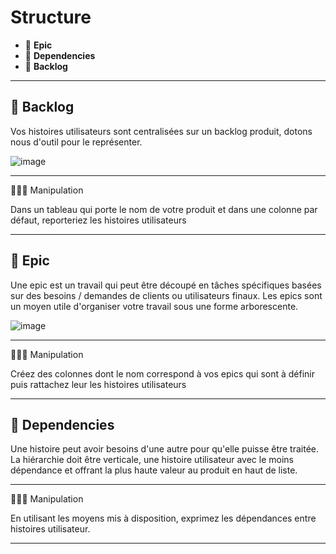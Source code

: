 # Structure

* 🔖 **Epic**
* 🔖 **Dependencies**
* 🔖 **Backlog**

___

## 📑 Backlog

Vos histoires utilisateurs sont centralisées sur un backlog produit, dotons nous d'outil pour le représenter.

![image](https://raw.githubusercontent.com/seeren-training/UI-UX/master/wiki/resources/trello.png)

___

👨🏻‍💻 Manipulation

Dans un tableau qui porte le nom de votre produit et dans une colonne par défaut, reporteriez les histoires utilisateurs

___

## 📑 Epic

Une epic  est un travail qui peut être découpé en tâches spécifiques basées sur des besoins / demandes de clients ou utilisateurs finaux. Les epics sont un moyen utile d'organiser votre travail sous une forme arborescente.

![image](https://raw.githubusercontent.com/seeren-training/UI-UX/master/wiki/resources/product-backlog-structure.png)

___

👨🏻‍💻 Manipulation

Créez des colonnes dont le nom correspond à vos epics qui sont à définir puis rattachez leur les histoires utilisateurs

___

## 📑 Dependencies

Une histoire peut avoir besoins d'une autre pour qu'elle puisse être traitée. La hiérarchie doit être verticale, une histoire utilisateur avec le moins dépendance et offrant la plus haute valeur au produit en haut de liste.
___

👨🏻‍💻 Manipulation

En utilisant les moyens mis à disposition, exprimez les dépendances entre histoires utilisateur.

___